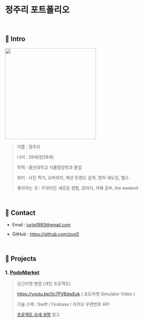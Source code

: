 # 정주리 포트폴리오

</br>

## 📌 Intro

<img src="https://user-images.githubusercontent.com/52398346/132439409-fcda4ead-cf14-4046-91a3-383cd7b03f0e.png" width="300">


>이름 : 정주리
>
>나이 : 29세(만28세)
>
>학력 : 울산대학교 식품영양학과 졸업
>
>취미 : 사진 찍기, 오버워치, 패션 트랜드 검색, 영어 섀도잉, 헬스
>
>좋아하는 것 : 무엇이든 새로운 경험, 강아지, 카페 공부, the weeknd 

</br>

## 📌 Contact

- Email : jurije1993@gmail.com

- GitHub : https://github.com/zool2

</br>

## 📌 Projects

### 1. [PodoMarket](https://github.com/zool2/PodoMarket)

> 당근마켓 팬앱 (개인 프로젝트)
> 
> https://youtu.be/0c7PVBdwEuk ( 포도마켓 Simulator Video )
> 
> 기술 스택 : 
> Swift / Firebase / 카카오 우편번호 API
> 
> [프로젝트 상세 설명](https://github.com/zool2/PodoMarket) 참고
